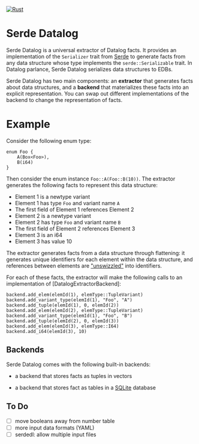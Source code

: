 [![Rust](https://github.com/rolph-recto/serde_datalog/actions/workflows/rust.yml/badge.svg)](https://github.com/rolph-recto/serde_datalog/actions/workflows/rust.yml)

# Serde Datalog

Serde Datalog is a universal extractor of Datalog facts. It provides an
implementation of the `Serializer` trait from [Serde](https://serde.rs/)
to generate facts from any data structure whose type implements
the `serde::Serializable` trait. In Datalog parlance, Serde Datalog serializes
data structures to EDBs.

Serde Datalog has two main components: an **extractor** that generates facts
about data structures, and a **backend** that materializes these facts into
an explicit representation. You can swap out different implementations of the
backend to change the representation of facts.

# Example

Consider the following enum type:

```
enum Foo {
    A(Box<Foo>),
    B(i64)
}
```

Then consider the enum instance `Foo::A(Foo::B(10))`. The extractor
generates the following facts to represent this data structure:

- Element 1 is a newtype variant
- Element 1 has type `Foo` and variant name `A`
- The first field of Element 1 references Element 2
- Element 2 is a newtype variant
- Element 2 has type `Foo` and variant name `B`
- The first field of Element 2 references Element 3
- Element 3 is an i64
- Element 3 has value 10

The extractor generates facts from a data structure through flattening:
it generates unique identifiers for each element within the data structure,
and references between elements are
["unswizzled"](https://en.wikipedia.org/wiki/Pointer_swizzling)
into identifiers.

For each of these facts, the extractor will make the following calls to an
implementation of [DatalogExtractorBackend]:

```
backend.add_elem(elemId(1), elemType::TupleVariant)
backend.add_variant_type(elemId(1), "Foo", "A")
backend.add_tuple(elemId(1), 0, elemId(2))
backend.add_elem(elemId(2), elemType::TupleVariant)
backend.add_variant_type(elemId(1), "Foo", "B")
backend.add_tuple(elemId(2), 0, elemId(3))
backend.add_elem(elemId(3), elemType::I64)
backend.add_i64(elemId(3), 10)
```

## Backends

Serde Datalog comes with the following built-in backends:

- a backend that stores facts as tuples in vectors

- a backend that stores fact as tables in a [SQLite](https://www.sqlite.org/) database

## To Do
- [ ] move booleans away from number table
- [ ] more input data formats (YAML)
- [ ] serdedl: allow multiple input files

